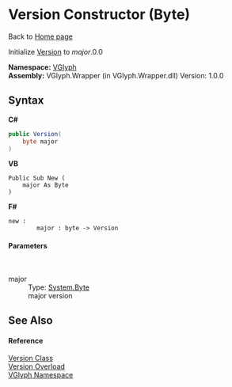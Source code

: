 # Version Constructor (Byte)
Back to <a href="Home.md">Home page</a> 

Initialize <a href="T_VGlyph_Version.md">Version</a> to *major*.0.0

**Namespace:**&nbsp;<a href="N_VGlyph.md">VGlyph</a><br />**Assembly:**&nbsp;VGlyph.Wrapper (in VGlyph.Wrapper.dll) Version: 1.0.0

## Syntax

**C#**<br />
``` C#
public Version(
	byte major
)
```

**VB**<br />
``` VB
Public Sub New ( 
	major As Byte
)
```

**F#**<br />
``` F#
new : 
        major : byte -> Version
```


#### Parameters
&nbsp;<dl><dt>major</dt><dd>Type: <a href="http://msdn2.microsoft.com/en-us/library/yyb1w04y" target="_blank">System.Byte</a><br />major version</dd></dl>

## See Also


#### Reference
<a href="T_VGlyph_Version.md">Version Class</a><br /><a href="Overload_VGlyph_Version__ctor.md">Version Overload</a><br /><a href="N_VGlyph.md">VGlyph Namespace</a><br />